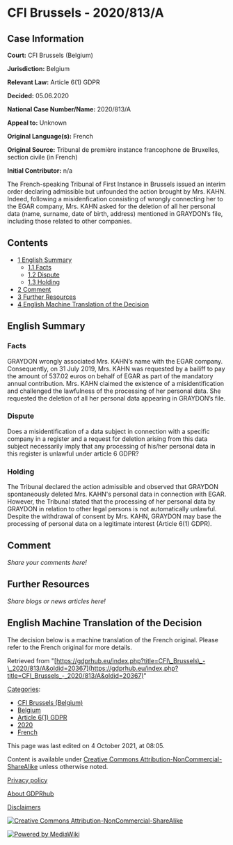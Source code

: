 # CFI Brussels - 2020/813/A

## Case Information

**Court:** CFI Brussels (Belgium)

**Jurisdiction:** Belgium

**Relevant Law:** Article 6(1) GDPR

**Decided:** 05.06.2020

**National Case Number/Name:** 2020/813/A

**Appeal to:** Unknown

**Original Language(s):** French

**Original Source:** Tribunal de première instance francophone de Bruxelles, section civile (in French)

**Initial Contributor:** n/a

The French-speaking Tribunal of First Instance in Brussels issued an interim order declaring admissible but unfounded the action brought by Mrs. KAHN. Indeed, following a misidenfication consisting of wrongly connecting her to the EGAR company, Mrs. KAHN asked for the deletion of all her personal data (name, surname, date of birth, address) mentioned in GRAYDON’s file, including those related to other companies.

## Contents

*   [1 English Summary](#English_Summary)
    *   [1.1 Facts](#Facts)
    *   [1.2 Dispute](#Dispute)
    *   [1.3 Holding](#Holding)
*   [2 Comment](#Comment)
*   [3 Further Resources](#Further_Resources)
*   [4 English Machine Translation of the Decision](#English_Machine_Translation_of_the_Decision)

## English Summary

### Facts

GRAYDON wrongly associated Mrs. KAHN’s name with the EGAR company. Consequently, on 31 July 2019, Mrs. KAHN was requested by a bailiff to pay the amount of 537.02 euros on behalf of EGAR as part of the mandatory annual contribution. Mrs. KAHN claimed the existence of a misidentification and challenged the lawfulness of the processing of her personal data. She requested the deletion of all her personal data appearing in GRAYDON’s file.

### Dispute

Does a misidentification of a data subject in connection with a specific company in a register and a request for deletion arising from this data subject necessarily imply that any processing of his/her personal data in this register is unlawful under article 6 GDPR?

### Holding

The Tribunal declared the action admissible and observed that GRAYDON spontaneously deleted Mrs. KAHN's personal data in connection with EGAR. However, the Tribunal stated that the processing of her personal data by GRAYDON in relation to other legal persons is not automatically unlawful. Despite the withdrawal of consent by Mrs. KAHN, GRAYDON may base the processing of personal data on a legitimate interest (Article 6(1) GDPR).

## Comment

_Share your comments here!_

## Further Resources

_Share blogs or news articles here!_

## English Machine Translation of the Decision

The decision below is a machine translation of the French original. Please refer to the French original for more details.

Retrieved from "[https://gdprhub.eu/index.php?title=CFI\_Brussels\_-\_2020/813/A&oldid=20367](https://gdprhub.eu/index.php?title=CFI_Brussels_-_2020/813/A&oldid=20367)"

[Categories](/index.php?title=Special:Categories "Special:Categories"):

*   [CFI Brussels (Belgium)](/index.php?title=Category:CFI_Brussels_\(Belgium\) "Category:CFI Brussels (Belgium)")
*   [Belgium](/index.php?title=Category:Belgium "Category:Belgium")
*   [Article 6(1) GDPR](/index.php?title=Category:Article_6\(1\)_GDPR "Category:Article 6(1) GDPR")
*   [2020](/index.php?title=Category:2020 "Category:2020")
*   [French](/index.php?title=Category:French "Category:French")

This page was last edited on 4 October 2021, at 08:05.

Content is available under [Creative Commons Attribution-NonCommercial-ShareAlike](https://creativecommons.org/licenses/by-nc-sa/4.0/) unless otherwise noted.

[Privacy policy](/index.php?title=GDPRhub:Privacy_policy)

[About GDPRhub](/index.php?title=GDPRhub:About)

[Disclaimers](/index.php?title=GDPRhub:General_disclaimer)

[![Creative Commons Attribution-NonCommercial-ShareAlike](/resources/assets/licenses/cc-by-nc-sa.png)](https://creativecommons.org/licenses/by-nc-sa/4.0/)

[![Powered by MediaWiki](/resources/assets/poweredby_mediawiki_88x31.png)](https://www.mediawiki.org/)